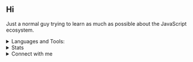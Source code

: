 ## Hi

Just a normal guy trying to learn as much as possible about the JavaScript ecosystem. 

<details>
<summary>Languages and Tools:</summary>
<p align="left"> 
<a href="https://angular.io" target="_blank"> <img src="https://cdn.jsdelivr.net/npm/simple-icons@3.0.1/icons/angular.svg" alt="angular" width="40" height="40"/> </a> 
<a href="https://getbootstrap.com" target="_blank"> <img src="https://simpleicons.org/icons/bootstrap.svg" alt="bootstrap" width="40" height="40"/> </a> 
<a href="https://www.electronjs.org" target="_blank"> <img src="https://simpleicons.org/icons/electron.svg" alt="electron" width="40" height="40"/> </a> 
<a href="https://expressjs.com" target="_blank"> <img src="https://simpleicons.org/icons/express.svg" alt="express" width="40" height="40"/> </a> 
<a href="https://git-scm.com/" target="_blank"> <img src="https://simpleicons.org/icons/git.svg" alt="git" width="40" height="40"/> </a> 
<a href="https://developer.mozilla.org/en-US/docs/Web/JavaScript" target="_blank"> <img src="https://simpleicons.org/icons/javascript.svg" alt="javascript" width="40" height="40"/> </a>
<a href="https://nextjs.com/" target="_blank"> <img src="https://simpleicons.org/icons/nextdotjs.svg" alt="nextjs" width="40" height="40"/> </a>
<a href="https://nestjs.org/" target="_blank"> <img src="https://simpleicons.org/icons/nestjs.svg" alt="nextjs" width="40" height="40"/> </a> 
<a href="https://nodejs.org" target="_blank"> <img src="https://simpleicons.org/icons/nodedotjs.svg" alt="nodejs" width="40" height="40"/> </a> 
<a href="https://postman.com" target="_blank"> <img src="https://simpleicons.org/icons/postman.svg" alt="postman" width="40" height="40"/> </a>
<a href="https://reactjs.org/" target="_blank"> <img src="https://simpleicons.org/icons/react.svg" alt="react" width="40" height="40"/> </a> 
<a href="https://www.typescriptlang.org/" target="_blank"> <img src="https://simpleicons.org/icons/typescript.svg" alt="typescript" width="40" height="40"/> </a> </p>
</details>

<!-- 
<p>How I spent this week </p>

[![zwelc's wakatime stats](https://github-readme-stats.vercel.app/api/wakatime?username=zwelc&hide_title=true&layout=compact&hide_border=true)](https://github.com/anuraghazra/github-readme-stats)

-->

<details>
<summary>Stats </summary>

[![GitHub Streak](https://github-readme-streak-stats.herokuapp.com?user=zwelc&theme=react&hide_border=true)](https://git.io/streak-stats)

</details>

<details>
<summary> Connect with me </summary>

<a href="https://codepen.io/zwelc" target="blank"><img align="center" src="https://cdn.jsdelivr.net/npm/simple-icons@3.0.1/icons/codepen.svg" alt="zwelc" height="30" width="30" /></a>
<a href="https://dev.to/zwelc_" target="blank"><img align="center" src="https://cdn.jsdelivr.net/npm/simple-icons@3.0.1/icons/dev-dot-to.svg" alt="zwelc" height="30" width="30" /></a>
<a href="https://twitter.com/zwelc_" target="blank"><img align="center" src="https://cdn.jsdelivr.net/npm/simple-icons@3.0.1/icons/twitter.svg" alt="zwelc_" height="30" width="30" /></a>
<a href="https://linkedin.com/in/zwelc" target="blank"><img align="center" src="https://cdn.jsdelivr.net/npm/simple-icons@3.0.1/icons/linkedin.svg" alt="zwelc" height="30" width="30" /></a>
<a href="https://www.hackerrank.com/Zwelc" target="blank"><img align="center" src="https://cdn.jsdelivr.net/npm/simple-icons@3.0.1/icons/hackerrank.svg" alt="zwelc_" height="30" width="30" /></a>


